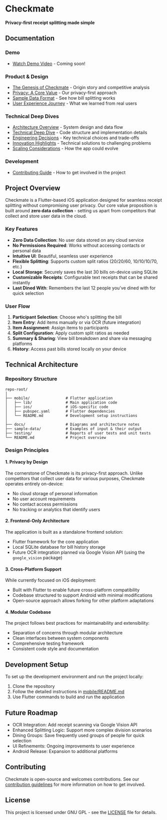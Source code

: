 # Checkmate

**Privacy-first receipt splitting made simple**

## Documentation

### Demo
- [Watch Demo Video](https://example.com/demo) - Coming soon!

### Product & Design
- [The Genesis of Checkmate](docs/analysis.md) - Origin story and competitive analysis
- [Privacy: A Core Value](docs/privacy.md) - Our privacy-first approach
- [Sample Data Format](docs/sampledata.md) - See how bill splitting works
- [User Experience Journey](docs/valuefromusers.md) - What we learned from real users

### Technical Deep Dives
- [Architecture Overview](docs/architecture.md) - System design and data flow
- [Technical Deep Dive](docs/technical-deep-dive.md) - Code structure and implementation details
- [Engineering Decisions](docs/engineering-decisions.md) - Key technical choices and trade-offs
- [Innovation Highlights](docs/innovation-highlights.md) - Technical solutions to challenging problems
- [Scaling Considerations](docs/scaling-considerations.md) - How the app could evolve

### Development
- [Contributing Guide](docs/contribution.md) - How to get involved in the project

## Project Overview

Checkmate is a Flutter-based iOS application designed for seamless receipt splitting without compromising user privacy. Our core value proposition is built around **zero data collection** - setting us apart from competitors that collect and store user data in the cloud.

### Key Features

- **Zero Data Collection**: No user data stored on any cloud service
- **No Permissions Required**: Works without accessing contacts or personal data
- **Intuitive UI**: Beautiful, seamless user experience
- **Flexible Splitting**: Supports custom split ratios (20/20/60, 10/10/10/70, etc.)
- **Local Storage**: Securely saves the last 30 bills on-device using SQLite
- **Customizable Receipts**: Configurable text receipts that can be shared instantly
- **Last Dined With**: Remembers the last 12 people you've dined with for quick selection

### User Flow

1. **Participant Selection**: Choose who's splitting the bill
2. **Item Entry**: Add items manually or via OCR (future integration)
3. **Item Assignment**: Assign items to participants
4. **Split Configuration**: Apply custom split ratios as needed
5. **Summary & Sharing**: View bill breakdown and share via messaging platforms
6. **History**: Access past bills stored locally on your device

## Technical Architecture

### Repository Structure

```
repo-root/
│
├── mobile/                # Flutter application
│   ├── lib/               # Main application code
│   ├── ios/               # iOS-specific code
│   ├── pubspec.yaml       # Flutter dependencies
│   └── README.md          # Development setup instructions
│
├── docs/                  # Diagrams and architecture notes
├── sample-data/           # Examples of input & their output
├── testing/               # Reports of user tests and unit tests
└── README.md              # Project overview
```

### Design Principles

#### 1. Privacy by Design

The cornerstone of Checkmate is its privacy-first approach. Unlike competitors that collect user data for various purposes, Checkmate operates entirely on-device:

- No cloud storage of personal information
- No user account requirements
- No contact access permissions
- No tracking or analytics that identify users

#### 2. Frontend-Only Architecture

The application is built as a standalone frontend solution:

- Flutter framework for the core application
- Local SQLite database for bill history storage
- Future OCR integration planned via Google Vision API (using the `google_vision` package)

#### 3. Cross-Platform Support

While currently focused on iOS deployment:

- Built with Flutter to enable future cross-platform compatibility
- Codebase structured to support Android with minimal modifications
- Open-source approach allows forking for other platform adaptations

#### 4. Modular Codebase

The project follows best practices for maintainability and extensibility:

- Separation of concerns through modular architecture
- Clean interfaces between system components
- Comprehensive testing framework
- Consistent code style and documentation

## Development Setup

To set up the development environment and run the project locally:

1. Clone the repository
2. Follow the detailed instructions in [mobile/README.md](mobile/README.md)
3. Use Flutter commands to build and run the application

## Future Roadmap

- OCR Integration: Add receipt scanning via Google Vision API
- Enhanced Splitting Logic: Support more complex division scenarios
- Dining Groups: Save frequently used groups of people for quick selection
- UI Refinements: Ongoing improvements to user experience
- Android Release: Expansion to additional platforms

## Contributing

Checkmate is open-source and welcomes contributions. See our [contribution guidelines](docs/contribution.md) for more information on how to get involved.

## License

This project is licensed under GNU GPL - see the [LICENSE](LICENSE) file for details.
